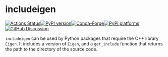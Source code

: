 # includeigen

[![Actions Status][actions-badge]][actions-link][![PyPI version][pypi-version]][pypi-link][![Conda-Forge][conda-badge]][conda-link][![PyPI platforms][pypi-platforms]][pypi-link][![GitHub Discussion][github-discussions-badge]][github-discussions-link]

`includeigen` can be used by Python packages that require the C++ library
`Eigen`. It includes a version of `Eigen`, and a `get_include` function that
returns the path to the directory of the source code.

<!-- prettier-ignore-start -->
[actions-badge]:            https://github.com/changepoints/includeigen/workflows/CI/badge.svg
[actions-link]:             https://github.com/changepoints/includeigen/actions
[conda-badge]:              https://img.shields.io/conda/vn/conda-forge/includeigen
[conda-link]:               https://github.com/conda-forge/includeigen-feedstock
[github-discussions-badge]: https://img.shields.io/static/v1?label=Discussions&message=Ask&color=blue&logo=github
[github-discussions-link]:  https://github.com/changepoints/includeigen/discussions
[pypi-link]:                https://pypi.org/project/includeigen/
[pypi-platforms]:           https://img.shields.io/pypi/pyversions/includeigen
[pypi-version]:             https://img.shields.io/pypi/v/includeigen

<!-- prettier-ignore-end -->
